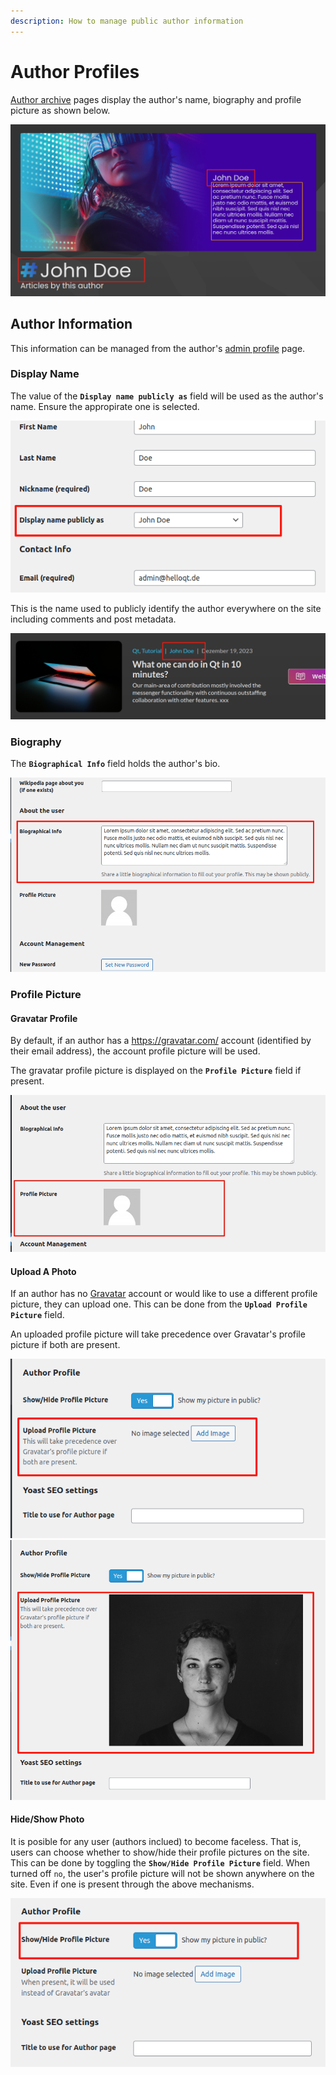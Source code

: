 ```yaml
---
description: How to manage public author information
---
```


# Author Profiles

[Author archive](https://www.helloqt.de/author/admin) pages display the author's
name, biography and profile picture as shown below.

![](./img/author-archive.png)

## Author Information

This information can be managed from the author's [admin profile](https://www.helloqt.de/wp-admin/profile.php) page.

### Display Name

The value of the **`Display name publicly as`** field will be used as the author's name. Ensure the appropirate one is selected.

![](./img/author-display-name.png)

This is the name used to publicly identify the author everywhere on the site including comments and post metadata.

![](./img/author-postmeta.png)

### Biography

The **`Biographical Info`** field holds the author's bio.

![](./img/author-bio.png)

### Profile Picture

#### Gravatar Profile

By default, if an author has a https://gravatar.com/ account (identified by their email address),
the account profile picture will be used.

The gravatar profile picture is displayed on the **`Profile Picture`** field if present.

![Gravatar Field](./img/author-gravatar.png)

#### Upload A Photo

If an author has no [Gravatar](https://gravatar.com/) account or would like to use a different profile picture,
they can upload one. This can be done from the **`Upload Profile Picture`** field.

An uploaded profile picture will take precedence over Gravatar's profile picture if both are present.

![](./img/author-avatar-blank.png)
![](./img/author-avatar.png)

#### Hide/Show Photo

It is posible for any user (authors inclued) to become faceless. That is, users can choose
whether to show/hide their profile pictures on the site.
This can be done by toggling the **`Show/Hide Profile Picture`** field.
When turned off `no`, the user's profile picture will not be shown anywhere
on the site. Even if one is present through the above mechanisms.

![Show/Hide Profile Picture](./img/author-toggle-avatar.png)
